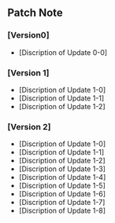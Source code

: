 ## Patch Note

### [Version0]
- [Discription of Update 0-0]

### [Version 1]
- [Discription of Update 1-0]
- [Discription of Update 1-1]
- [Discription of Update 1-2]

### [Version 2]
- [Discription of Update 1-0]
- [Discription of Update 1-1]
- [Discription of Update 1-2]
- [Discription of Update 1-3]
- [Discription of Update 1-4]
- [Discription of Update 1-5]
- [Discription of Update 1-6]
- [Discription of Update 1-7]
- [Discription of Update 1-8]